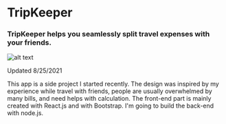 # TripKeeper

### TripKeeper helps you seamlessly split travel expenses with your friends.

![alt text](https://yuanyuanhu96.github.io/split-demo.gif)

Updated 8/25/2021

This app is a side project I started recently. The design was inspired by my experience while travel with friends, people are usually overwhelmed by many bills, and need helps with calculation. The front-end part is mainly created with React.js and with Bootstrap. I'm going to build the back-end with node.js.
